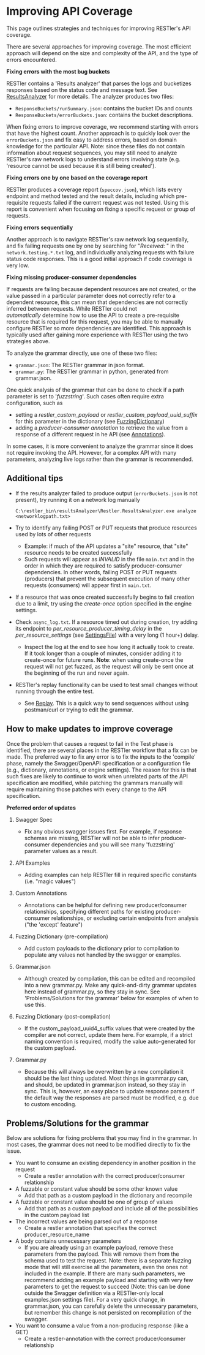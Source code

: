 # Improving API Coverage

This page outlines strategies and techniques for improving RESTler's API coverage.

There are several approaches for improving coverage.  The most efficient approach will depend on the size and complexity of the API, and the type of errors encountered.


**Fixing errors with the most bug buckets**

RESTler contains a 'Results analyzer' that parses the logs and bucketizes responses based on the status code and message text.   See [ResultsAnalyzer](ResultsAnalyzer.md) for more details.  The analyzer produces two files:

-  ```ResponseBuckets/runSummary.json```:  contains the bucket IDs and counts
-  ```ResponseBuckets/errorBuckets.json```:  contains the bucket descriptions.

When fixing errors to improve coverage, we recommend starting with errors that have the highest count.  Another approach is to quickly look over the ```errorBuckets.json``` and fix easy to address errors, based on domain knowledge for the particular API.  Note: since these files do not contain information about request sequences, you may still need to analyze RESTler's raw network logs to understand errors involving state (e.g. 'resource cannot be used because it is still being created').

**Fixing errors one by one based on the coverage report**

RESTler produces a coverage report (```speccov.json```), which lists every endpoint and method tested and the
result details, including which pre-requisite requests failed if the current request was not tested.
Using this report is convenient when focusing on fixing a specific request or group of requests.


**Fixing errors sequentially**

Another approach is to navigate RESTler's raw network log sequentially, and fix failing requests one by one by searching for "*Received*: " in the ```network.testing.*.txt``` log, and individually analyzing requests with failure status code responses.  This is a good initial approach if code coverage is very low.

**Fixing missing producer-consumer dependencies**

If requests are failing because dependent resources are not created, or the value passed in a particular parameter does not correctly refer to a dependent resource, this can mean that dependencies are not correctly inferred between requests.  While RESTler could not *automatically* determine how to use the API to create a pre-requisite resource that is required for this request, you may be able to manually configure RESTler so more dependencies are identified.  This approach is typically used after gaining more experience with RESTler using the two strategies above.

To analyze the grammar directly, use one of these two files:

- ```grammar.json```: The RESTler grammar in json format.
- ```grammar.py```: The RESTler grammar in python, generated from grammar.json.

One quick analysis of the grammar that can be done to check if a path parameter is set to '*fuzzstring*'.  Such cases often require extra configuration, such as

- setting a *restler_custom_payload* or *restler_custom_payload_uuid_suffix* for this parameter in the dictionary (see [FuzzingDictionary](FuzzingDictionary.md))
- adding a *producer-consumer annotation* to retrieve the value from a response of a different request in he API (see [Annotations](Annotations.md)).

In some cases, it is more convenient to analyze the grammar since it does not require invoking the API.  However, for a complex API with many parameters, analyzing live logs rather than the grammar is recommended.

## Additional tips

* If the results analyzer failed to produce output (```errorBuckets.json``` is not present), try running it on a network log manually

  ```C:\restler_bin\resultsAnalyzer\Restler.ResultsAnalyzer.exe analyze <networklogpath.txt>```

* Try to identify any failing POST or PUT requests that produce resources used by lots of other requests
  * Example: if much of the API updates a "site" resource, that "site" resource needs to be created successfully
  * Such requests will appear as *INVALID* in the file ```main.txt```
  and in the order in which they are required to satisfy producer-consumer dependencies.
  In other words, failing POST or PUT requests (producers) that prevent the subsequent execution of many other requests (consumers)
  will appear first in ```main.txt```.

* If a resource that was once created successfully begins to fail creation due to a limit,
  try using the *create-once* option specified in the engine settings.

* Check ```async_log.txt```. If a resource timed out during creation,
try adding its endpoint to *per_resource_producer_timing_delay* in the *per_resource_settings* (see [SettingsFile](SettingsFile.md)) with a very long (1 hour+) delay.

  * Inspect the log at the end to see how long it actually took to create.
  If it took longer than a couple of minutes, consider adding it to create-once for future runs.
  **Note**: when using create-once the request will not get fuzzed,
  as the request will only be sent once at the beginning of the run and never again.

* RESTler's replay functionality can be used to test small changes without running through the entire test.

  * See [Replay](Replay.md).  This is a quick way to send sequences without using postman/curl
    or trying to edit the grammar.

## How to make updates to improve coverage

Once the problem that causes a request to fail in the Test phase is identified, there are several places in the RESTler workflow that a fix can be made.  The preferred way to fix any error is to fix the inputs to the 'compile' phase, namely the Swagger/OpenAPI specification or a configuration file (e.g., dictionary, annotations, or engine settings).  The reason for this is that such fixes are likely to continue to work when unrelated parts of the API specification are modified, while patching the grammars manually will require maintaining those patches with every change to the API specification.

**Preferred order of updates**

1. Swagger Spec
   - Fix any obvious swagger issues first.
     For example, if response schemas are missing,
     RESTler will not be able to infer producer-consumer dependencies
     and you will see many 'fuzzstring' parameter values as a result.

2. API Examples
   - Adding examples can help RESTler fill in required specific constants (i.e. "magic values")
3. Custom Annotations
   - Annotations can be helpful for defining new producer/consumer relationships,
     specifying different paths for existing producer-consumer relationships,
     or excluding certain endpoints from analysis ("the 'except' feature")
4. Fuzzing Dictionary (pre-compilation)
   - Add custom payloads to the dictionary prior to compilation to populate any values not handled by the swagger or examples.
5. Grammar.json
   - Although created by compilation, this can be edited and recompiled into a new grammar.py.
     Make any quick-and-dirty grammar updates here instead of grammar.py, so they stay in sync.
     See 'Problems/Solutions for the grammar' below for examples of when to use this.
6. Fuzzing Dictionary (post-compilation)
   - If the custom_payload_uuid4_suffix values that were created by the compiler are not correct, update them here.
     For example, if a strict naming convention is required,
     modify the value auto-generated for the custom payload.
7. Grammar.py
   - Because this will always be overwritten by a new compilation it should be the last thing updated.
     Most things in grammar.py can, and should, be updated in grammar.json instead, so they stay in sync.
     This is, however, an easy place to update response parsers
     if the default way the responses are parsed must be modified,
     e.g. due to custom encoding.



## Problems/Solutions for the grammar

Below are solutions for fixing problems that you may find in the grammar.
In most cases, the grammar does not need to be modified directly to fix the issue.

* You want to consume an existing dependency in another position in the request
  * Create a restler annotation with the correct producer/consumer relationship
* A fuzzable or constant value should be some other known value
  * Add that path as a custom payload in the dictionary and recompile
* A fuzzable or constant value should be one of group of values
  * Add that path as a custom payload and include all of the possibilities in the custom payload list
* The incorrect values are being parsed out of a response
  * Create a restler annotation that specifies the correct producer_resource_name
* A body contains unnecessary parameters
  * If you are already using an example payload,
  remove these parameters from the payload.
  This will remove them from the schema used to test the request.
  Note: there is a separate fuzzing mode that will still exercise all the parameters,
  even the ones not included in the example.
  If there are many such parameters,
  we recommend adding an example payload and starting with very few parameters to get the request to succeed
  (Note: this can be done outside the Swagger definition via a RESTler-only local examples.json settings file).
  For a very quick change, in grammar.json, you can carefully delete the unnecessary parameters,
  but remember this change is not persisted on recompilation of the swagger.
* You want to consume a value from a non-producing response (like a GET)
  * Create a restler-annotation with the correct producer/consumer relationship

